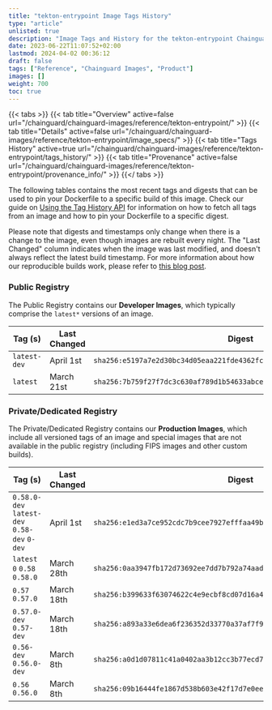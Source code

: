 ```yaml
---
title: "tekton-entrypoint Image Tags History"
type: "article"
unlisted: true
description: "Image Tags and History for the tekton-entrypoint Chainguard Image"
date: 2023-06-22T11:07:52+02:00
lastmod: 2024-04-02 00:36:12
draft: false
tags: ["Reference", "Chainguard Images", "Product"]
images: []
weight: 700
toc: true
---
```


{{< tabs >}}
{{< tab title="Overview" active=false url="/chainguard/chainguard-images/reference/tekton-entrypoint/" >}}
{{< tab title="Details" active=false url="/chainguard/chainguard-images/reference/tekton-entrypoint/image_specs/" >}}
{{< tab title="Tags History" active=true url="/chainguard/chainguard-images/reference/tekton-entrypoint/tags_history/" >}}
{{< tab title="Provenance" active=false url="/chainguard/chainguard-images/reference/tekton-entrypoint/provenance_info/" >}}
{{</ tabs >}}

The following tables contains the most recent tags and digests that can be used to pin your Dockerfile to a specific build of this image. Check our guide on [Using the Tag History API](/chainguard/chainguard-images/using-the-tag-history-api/) for information on how to fetch all tags from an image and how to pin your Dockerfile to a specific digest.

Please note that digests and timestamps only change when there is a change to the image, even though images are rebuilt every night. The "Last Changed" column indicates when the image was last modified, and doesn't always reflect the latest build timestamp. For more information about how our reproducible builds work, please refer to [this blog post](https://www.chainguard.dev/unchained/reproducing-chainguards-reproducible-image-builds).

### Public Registry
The Public Registry contains our **Developer Images**, which typically comprise the `latest*` versions of an image.

| Tag (s)       | Last Changed | Digest                                                                    |
|---------------|--------------|---------------------------------------------------------------------------|
|  `latest-dev` | April 1st    | `sha256:e5197a7e2d30bc34d05eaa221fde4362fc3fd2cd39b1bbc804179ae3b2836ac8` |
|  `latest`     | March 21st   | `sha256:7b759f27f7dc3c630af789d1b54633abce33d5f6476a54fa5f8e87a3806d309d` |


### Private/Dedicated Registry
The Private/Dedicated Registry contains our **Production Images**, which include all versioned tags of an image and special images that are not available in the public registry (including FIPS images and other custom builds).

| Tag (s)                                       | Last Changed | Digest                                                                    |
|-----------------------------------------------|--------------|---------------------------------------------------------------------------|
|  `0.58.0-dev` `latest-dev` `0.58-dev` `0-dev` | April 1st    | `sha256:e1ed3a7ce952cdc7b9cee7927efffaa49bc3c319ad48096b8f60404e0d622dde` |
|  `latest` `0` `0.58` `0.58.0`                 | March 28th   | `sha256:0aa3947fb172d73692ee7dd7b792a74aadaa062cbb8d95e8e1f35e3e18989e44` |
|  `0.57` `0.57.0`                              | March 18th   | `sha256:b399633f63074622c4e9ecbf8cd07d16a440e7180f89bc8bd3129986e2808187` |
|  `0.57.0-dev` `0.57-dev`                      | March 18th   | `sha256:a893a33e6dea6f236352d33770a37af7f9848240e5d834fff24b2bccca6285bf` |
|  `0.56-dev` `0.56.0-dev`                      | March 8th    | `sha256:a0d1d07811c41a0402aa3b12cc3b77ecd73663868c3813f6a1910677c4a50220` |
|  `0.56` `0.56.0`                              | March 8th    | `sha256:09b16444fe1867d538b603e42f17d7e0ee063dd06dc62319b2068e862e9be204` |

